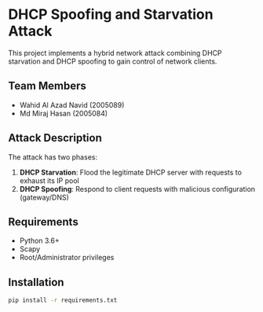 # DHCP Spoofing and Starvation Attack

This project implements a hybrid network attack combining DHCP starvation and DHCP spoofing to gain control of network clients.

## Team Members
- Wahid Al Azad Navid (2005089)
- Md Miraj Hasan (2005084)

## Attack Description
The attack has two phases:
1. **DHCP Starvation**: Flood the legitimate DHCP server with requests to exhaust its IP pool
2. **DHCP Spoofing**: Respond to client requests with malicious configuration (gateway/DNS)

## Requirements
- Python 3.6+
- Scapy
- Root/Administrator privileges

## Installation
```bash
pip install -r requirements.txt